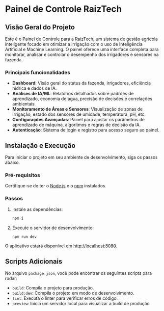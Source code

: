 # Painel de Controle RaizTech

## Visão Geral do Projeto

Este é o Painel de Controle para a RaizTech, um sistema de gestão agrícola inteligente focado em otimizar a irrigação com o uso de Inteligência Artificial e Machine Learning. O painel oferece uma interface completa para monitorar, analisar e controlar o desempenho dos irrigadores e sensores na fazenda.

### Principais funcionalidades

- **Dashboard**: Visão geral do status da fazenda, irrigadores, eficiência hídrica e dados de IA.
- **Análises de IA/ML**: Relatórios detalhados sobre padrões de aprendizado, economia de água, precisão de decisões e correlações ambientais.
- **Monitoramento de Áreas e Sensores**: Visualização de zonas de irrigação, estado dos sensores de umidade, temperatura, pH, etc.
- **Configurações Avançadas**: Painel para ajustar os parâmetros de aprendizado de máquina, algoritmos e regras de decisão da IA.
- **Autenticação**: Sistema de login e registro para acesso seguro ao painel.

## Instalação e Execução

Para iniciar o projeto em seu ambiente de desenvolvimento, siga os passos abaixo.

### Pré-requisitos

Certifique-se de ter o [Node.js](https://nodejs.org/) e o [npm](https://www.npmjs.com/) instalados.

### Passos

1. Instale as dependências:

   ```bash
   npm i
   ```

2. Execute o servidor de desenvolvimento:

   ```bash
   npm run dev
   ```

O aplicativo estará disponível em [http://localhost:8080](http://localhost:8080).

## Scripts Adicionais

No arquivo `package.json`, você pode encontrar os seguintes scripts para rodar:

- `build`: Compila o projeto para produção.
- `build:dev`: Compila o projeto em modo de desenvolvimento.
- `lint`: Executa o linter para verificar erros de código.
- `preview`: Inicia um servidor local para visualizar a build de produção